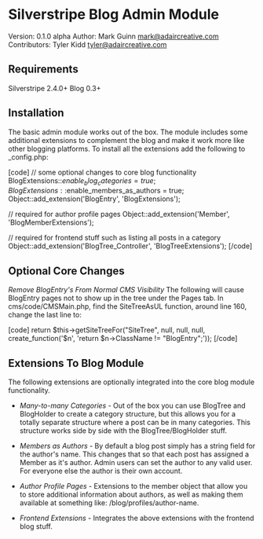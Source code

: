 Silverstripe Blog Admin Module
==============================

Version:      0.1.0 alpha
Author:       Mark Guinn <mark@adaircreative.com>
Contributors: Tyler Kidd <tyler@adaircreative.com>


Requirements
------------
Silverstripe 2.4.0+
Blog 0.3+


Installation
------------
The basic admin module works out of the box. The module includes some
additional extensions to complement the blog and make it work more like
other blogging platforms. To install all the extensions add the following
to _config.php:

[code]
// some optional changes to core blog functionality
BlogExtensions::$enable_blog_categories = true;
BlogExtensions::$enable_members_as_authors = true;
Object::add_extension('BlogEntry', 'BlogExtensions');

// required for author profile pages
Object::add_extension('Member', 'BlogMemberExtensions');

// required for frontend stuff such as listing all posts in a category
Object::add_extension('BlogTree_Controller', 'BlogTreeExtensions');
[/code]


Optional Core Changes
---------------------

*Remove BlogEntry's From Normal CMS Visibility*
The following will cause BlogEntry pages not to show up in the tree under
the Pages tab. In cms/code/CMSMain.php, find the SiteTreeAsUL function,
around line 160, change the last line to:

[code]
		return $this->getSiteTreeFor("SiteTree", null, null, null, create_function('$n', 'return $n->ClassName != "BlogEntry";'));
[/code]


Extensions To Blog Module
-------------------------
The following extensions are optionally integrated into the core blog
module functionality.

* _Many-to-many Categories_ - Out of the box you can use BlogTree and
  BlogHolder to create a category structure, but this allows you for
  a totally separate structure where a post can be in many categories.
  This structure works side by side with the BlogTree/BlogHolder stuff.
 
* _Members as Authors_ - By default a blog post simply has a string
  field for the author's name. This changes that so that each post
  has assigned a Member as it's author. Admin users can set the author
  to any valid user. For everyone else the author is their own account.
  
* _Author Profile Pages_ - Extensions to the member object that allow
  you to store additional information about authors, as well as making
  them available at something like: /blog/profiles/author-name.

* _Frontend Extensions_ - Integrates the above extensions with the
  frontend blog stuff.

